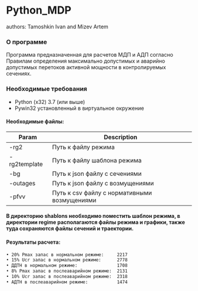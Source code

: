 # Python_MDP
authors: Tamoshkin Ivan and Mizev Artem 
### О программе 
Программа предназначенная для расчетов МДП и АДП согласно Правилам определения максимально допустимых и аварийно допустимых перетоков активной мощности в контролируемых сечениях. 
### Необходимые требования 
* Python (x32) 3.7 (или выше)
* Pywin32 установленный в виртуальное окружение 
#### Необходимые файлы:
| Param | Description |
| ------ | ------ |
| -rg2 | Путь к файлу режима |
| -rg2template | Путь к файлу шаблона режима |
| -bg | Путь к json файлу с сечениями |
| -outages | Путь к json файлу с возмущениями |
| -pfvv | Путь к csv файлу с нормативными возмущениями |

#### В директорию shablons необходимо поместить шаблон режима, в директории regime располагаются файлы режима и графики, также туда сохраняются файлы сечений и траектории.  
#### Результаты расчета:
```sh
• 20% Pmax запас в нормальном режиме:     2217
• 15% Ucr запас в нормальном режиме:      2778
• ДДТН в нормальном режиме:               1708
• 8% Pmax запас в послеаварийном режиме:  2131
• 10% Ucr запас в послеаварийном режиме:  2318
• АДТН в послеаварийном режиме:	          1474
```
